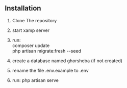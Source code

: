 ## Installation

1. Clone The repository

2. start xamp server

3. run:
    <br>
    composer update
    <br>
    php artisan migrate:fresh --seed

4. create a database named ghorsheba (if not created)

5. rename the file .env.example to .env

6. run: php artisan serve